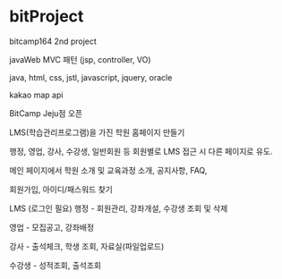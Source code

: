 # bitProject
bitcamp164 2nd project

javaWeb MVC 패턴 (jsp, controller, VO)

java, html, css, jstl, javascript, jquery, oracle

kakao map api



BitCamp Jeju점 오픈

LMS(학습관리프로그램)을 가진 학원 홈페이지 만들기

행정, 영업, 강사, 수강생, 일반회원 등 회원별로 LMS 접근 시 다른 페이지로 유도. 



메인 페이지에서 학원 소개 및 교육과정 소개, 공지사항, FAQ, 

회원가입, 아이디/패스워드 찾기



LMS (로그인 필요)
행정 - 회원관리, 강좌개설, 수강생 조회 및 삭제

영업 - 모집공고, 강좌배정

강사 - 출석체크, 학생 조회, 자료실(파일업로드)

수강생 - 성적조회, 출석조회

